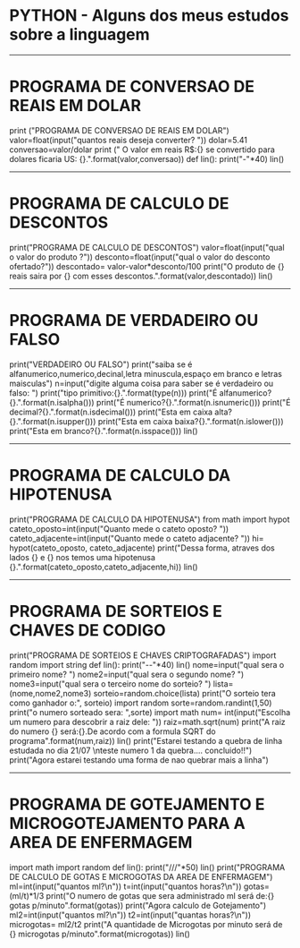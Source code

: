 # PYTHON - Alguns dos meus estudos sobre a linguagem
***
# PROGRAMA DE CONVERSAO DE REAIS EM DOLAR
print ("PROGRAMA DE CONVERSAO DE REAIS EM DOLAR")
valor=float(input("quantos reais deseja converter? "))
dolar=5.41
conversao=valor/dolar
print (" O valor em reais R$:{} se convertido para dolares ficaria US: {}.".format(valor,conversao))
def lin():
    print("-"*40)
lin()
***
# PROGRAMA DE CALCULO DE DESCONTOS
print("PROGRAMA DE CALCULO DE DESCONTOS")
valor=float(input("qual o valor do produto ?"))
desconto=float(input("qual o valor do desconto ofertado?"))
descontado= valor-valor*desconto/100
print("O produto de {} reais saira por {} com esses descontos.".format(valor,descontado))
lin()
***
# PROGRAMA DE VERDADEIRO OU FALSO
print("VERDADEIRO OU FALSO")
print("saiba se é alfanumerico,numerico,decinal,letra minuscula,espaço em branco e letras maisculas")
n=input("digite alguma coisa para saber se é verdadeiro ou falso: ")
print("tipo primitivo:{}.".format(type(n)))
print("É alfanumerico?{}.".format(n.isalpha()))
print("É numerico?{}.".format(n.isnumeric()))
print("É decimal?{}.".format(n.isdecimal()))
print("Esta em caixa alta?{}.".format(n.isupper()))
print("Esta em caixa baixa?{}.".format(n.islower()))
print("Esta em branco?{}.".format(n.isspace()))
lin()
***
# PROGRAMA DE CALCULO DA HIPOTENUSA
print("PROGRAMA DE CALCULO DA HIPOTENUSA")
from math import hypot
cateto_oposto=int(input("Quanto mede o cateto oposto? "))
cateto_adjacente=int(input("Quanto mede o cateto adjacente? "))
hi= hypot(cateto_oposto, cateto_adjacente)
print("Dessa forma, atraves dos lados {} e {} nos temos uma hipotenusa {}.".format(cateto_oposto,cateto_adjacente,hi))
lin()
***
# PROGRAMA DE SORTEIOS E CHAVES DE CODIGO
print("PROGRAMA DE SORTEIOS E CHAVES CRIPTOGRAFADAS")
import random
import string
def lin():
    print("--"*40)
lin()
nome=input("qual sera o primeiro nome? ")
nome2=input("qual sera o segundo nome? ")
nome3=input("qual sera o terceiro nome do sorteio? ")
lista= (nome,nome2,nome3)
sorteio=random.choice(lista)
print("O sorteio tera como ganhador o:", sorteio)
import random
sorte=random.randint(1,50)
print("o numero sorteado sera: ",sorte)
import math
num= int(input("Escolha um numero para descobrir a raiz dele: "))
raiz=math.sqrt(num)
print("A raiz do numero {} será:{}.De acordo com a formula SQRT do programa".format(num,raiz))
lin()
print("Estarei testando a quebra de linha estudada no dia 21/07 \nteste numero 1 da quebra.... concluido!!")
print("Agora estarei testando uma forma de nao quebrar mais a linha")
***
# PROGRAMA DE GOTEJAMENTO E MICROGOTEJAMENTO PARA A AREA DE ENFERMAGEM
import math
import random
def lin():
    print("///"*50)
lin()
print("PROGRAMA DE CALCULO DE GOTAS E MICROGOTAS DA AREA DE ENFERMAGEM")
ml=int(input("quantos ml?\n"))
t=int(input("quantos horas?\n"))
gotas= (ml/t)*1/3
print("O numero de gotas que sera administrado ml será de:{} gotas p/minuto".format(gotas))
print("Agora calculo de Gotejamento")
ml2=int(input("quantos ml?\n"))
t2=int(input("quantas horas?\n"))
microgotas= ml2/t2
print("A quantidade de Microgotas por minuto será de {} microgotas p/minuto".format(microgotas))
lin()
